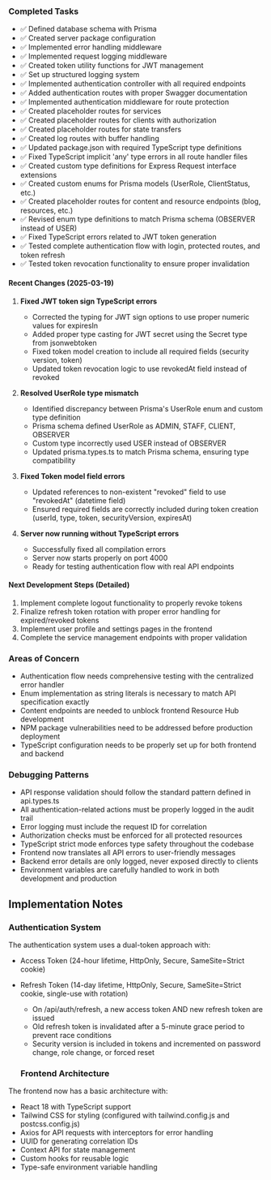 ### Completed Tasks
- ✅ Defined database schema with Prisma
- ✅ Created server package configuration
- ✅ Implemented error handling middleware
- ✅ Implemented request logging middleware
- ✅ Created token utility functions for JWT management
- ✅ Set up structured logging system
- ✅ Implemented authentication controller with all required endpoints
- ✅ Added authentication routes with proper Swagger documentation
- ✅ Implemented authentication middleware for route protection
- ✅ Created placeholder routes for services
- ✅ Created placeholder routes for clients with authorization
- ✅ Created placeholder routes for state transfers
- ✅ Created log routes with buffer handling
- ✅ Updated package.json with required TypeScript type definitions
- ✅ Fixed TypeScript implicit 'any' type errors in all route handler files
- ✅ Created custom type definitions for Express Request interface extensions
- ✅ Created custom enums for Prisma models (UserRole, ClientStatus, etc.)
- ✅ Created placeholder routes for content and resource endpoints (blog, resources, etc.)
- ✅ Revised enum type definitions to match Prisma schema (OBSERVER instead of USER)
- ✅ Fixed TypeScript errors related to JWT token generation
- ✅ Tested complete authentication flow with login, protected routes, and token refresh
- ✅ Tested token revocation functionality to ensure proper invalidation


#### Recent Changes (2025-03-19)
1. **Fixed JWT token sign TypeScript errors**
   - Corrected the typing for JWT sign options to use proper numeric values for expiresIn
   - Added proper type casting for JWT secret using the Secret type from jsonwebtoken
   - Fixed token model creation to include all required fields (security version, token)
   - Updated token revocation logic to use revokedAt field instead of revoked

2. **Resolved UserRole type mismatch**
   - Identified discrepancy between Prisma's UserRole enum and custom type definition
   - Prisma schema defined UserRole as ADMIN, STAFF, CLIENT, OBSERVER
   - Custom type incorrectly used USER instead of OBSERVER
   - Updated prisma.types.ts to match Prisma schema, ensuring type compatibility

3. **Fixed Token model field errors**
   - Updated references to non-existent "revoked" field to use "revokedAt" (datetime field)
   - Ensured required fields are correctly included during token creation (userId, type, token, securityVersion, expiresAt)

4. **Server now running without TypeScript errors**
   - Successfully fixed all compilation errors
   - Server now starts properly on port 4000
   - Ready for testing authentication flow with real API endpoints

#### Next Development Steps (Detailed)
1. Implement complete logout functionality to properly revoke tokens
2. Finalize refresh token rotation with proper error handling for expired/revoked tokens
3. Implement user profile and settings pages in the frontend
4. Complete the service management endpoints with proper validation

### Areas of Concern
- Authentication flow needs comprehensive testing with the centralized error handler
- Enum implementation as string literals is necessary to match API specification exactly
- Content endpoints are needed to unblock frontend Resource Hub development
- NPM package vulnerabilities need to be addressed before production deployment
- TypeScript configuration needs to be properly set up for both frontend and backend

### Debugging Patterns
- API response validation should follow the standard pattern defined in api.types.ts
- All authentication-related actions must be properly logged in the audit trail
- Error logging must include the request ID for correlation
- Authorization checks must be enforced for all protected resources
- TypeScript strict mode enforces type safety throughout the codebase
- Frontend now translates all API errors to user-friendly messages
- Backend error details are only logged, never exposed directly to clients
- Environment variables are carefully handled to work in both development and production

## Implementation Notes

### Authentication System
The authentication system uses a dual-token approach with:
- Access Token (24-hour lifetime, HttpOnly, Secure, SameSite=Strict cookie)
- Refresh Token (14-day lifetime, HttpOnly, Secure, SameSite=Strict cookie, single-use with rotation)
  - On /api/auth/refresh, a new access token AND new refresh token are issued
  - Old refresh token is invalidated after a 5-minute grace period to prevent race conditions
  - Security version is included in tokens and incremented on password change, role change, or forced reset






  ### Frontend Architecture
The frontend now has a basic architecture with:
- React 18 with TypeScript support
- Tailwind CSS for styling (configured with tailwind.config.js and postcss.config.js)
- Axios for API requests with interceptors for error handling
- UUID for generating correlation IDs
- Context API for state management
- Custom hooks for reusable logic
- Type-safe environment variable handling